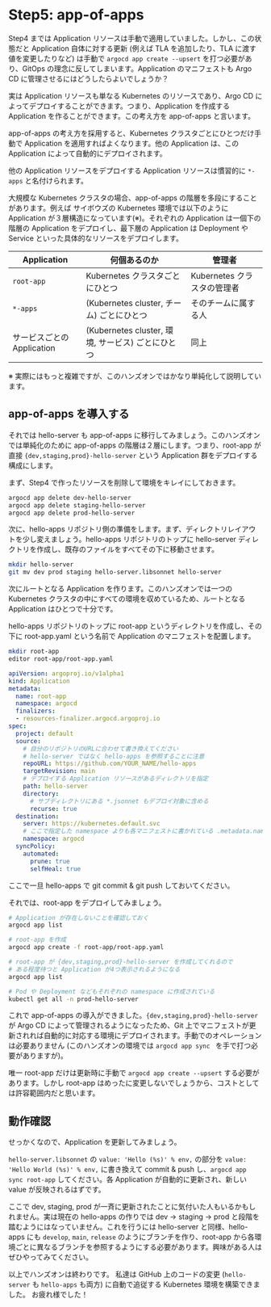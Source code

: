 # Step5: app-of-apps

Step4 までは Application リソースは手動で適用していました。しかし、この状態だと Application 自体に対する更新 (例えば TLA を追加したり、TLA に渡す値を変更したりなど) は手動で `argocd app create --upsert` を打つ必要があり、GitOps の理念に反してしまいます。Application のマニフェストも Argo CD に管理させるにはどうしたらよいでしょうか？

実は Application リソースも単なる Kubernetes のリソースであり、Argo CD によってデプロイすることができます。つまり、Application を作成する Application を作ることができます。この考え方を app-of-apps と言います。

app-of-apps の考え方を採用すると、Kubernetes クラスタごとにひとつだけ手動で Application を適用すればよくなります。他の Application は、この Application によって自動的にデプロイされます。

他の Application リソースをデプロイする Application リソースは慣習的に `*-apps` と名付けられます。

大規模な Kubernetes クラスタの場合、app-of-apps の階層を多段にすることがあります。例えば サイボウズの Kubernetes 環境では以下のように Application が３層構造になっています(※)。それぞれの Application は一個下の階層の Application をデプロイし、最下層の Application は Deployment や Service といった具体的なリソースをデプロイします。

| Application | 何個あるのか | 管理者
| ----------- | ------------- | ----
| `root-app` | Kubernetes クラスタごとにひとつ | Kubernetes クラスタの管理者
| `*-apps` | (Kubernetes cluster, チーム) ごとにひとつ | そのチームに属する人
| サービスごとの Application | (Kubernetes cluster, 環境, サービス) ごとにひとつ | 同上

※ 実際にはもっと複雑ですが、このハンズオンではかなり単純化して説明しています。

## app-of-apps を導入する

それでは hello-server も app-of-apps に移行してみましょう。このハンズオンでは単純化のために app-of-apps の階層は２層にします。つまり、root-app が直接 `{dev,staging,prod}-hello-server` という Application 群をデプロイする構成にします。

まず、Step4 で作ったリソースを削除して環境をキレイにしておきます。

```bash
argocd app delete dev-hello-server
argocd app delete staging-hello-server
argocd app delete prod-hello-server
```

次に、hello-apps リポジトリ側の準備をします。まず、ディレクトリレイアウトを少し変えましょう。hello-apps リポジトリのトップに hello-server ディレクトリを作成し、既存のファイルをすべてその下に移動させます。

```bash
mkdir hello-server
git mv dev prod staging hello-server.libsonnet hello-server
```

次にルートとなる Application を作ります。このハンズオンでは一つの Kubernetes クラスタの中にすべての環境を収めているため、ルートとなる Application はひとつで十分です。

hello-apps リポジトリのトップに root-app というディレクトリを作成し、その下に root-app.yaml という名前で Application のマニフェストを配置します。

```bash
mkdir root-app
editor root-app/root-app.yaml
```

```yaml
apiVersion: argoproj.io/v1alpha1
kind: Application
metadata:
  name: root-app
  namespace: argocd
  finalizers:
  - resources-finalizer.argocd.argoproj.io
spec:
  project: default
  source:
    # 自分のリポジトリのURLに合わせて書き換えてください
    # hello-server ではなく hello-apps を参照することに注意
    repoURL: https://github.com/YOUR_NAME/hello-apps
    targetRevision: main
    # デプロイする Application リソースがあるディレクトリを指定
    path: hello-server
    directory:
      # サブディレクトリにある *.jsonnet もデプロイ対象に含める
      recurse: true
  destination:
    server: https://kubernetes.default.svc
    # ここで指定した namespace よりも各マニフェストに書かれている .metadata.namespace のほうが優先される。
    namespace: argocd
  syncPolicy:
    automated:
      prune: true
      selfHeal: true
```

ここで一旦 hello-apps で git commit & git push しておいてください。

それでは、root-app をデプロイしてみましょう。

```bash
# Application が存在しないことを確認しておく
argocd app list

# root-app を作成
argocd app create -f root-app/root-app.yaml

# root-app が {dev,staging,prod}-hello-server を作成してくれるので
# ある程度待つと Application が4つ表示されるようになる
argocd app list

# Pod や Deployment などもそれぞれの namespace に作成されている
kubectl get all -n prod-hello-server
```

これで app-of-apps の導入ができました。`{dev,staging,prod}-hello-server` が Argo CD によって管理されるようになったため、Git 上でマニフェストが更新されれば自動的に対応する環境にデプロイされます。手動でのオペレーションは必要ありません (このハンズオンの環境では `argocd app sync ` を手で打つ必要がありますが)。

唯一 root-app だけは更新時に手動で `argocd app create --upsert` する必要があります。しかし root-app はめったに変更しないでしょうから、コストとしては許容範囲内だと思います。

## 動作確認

せっかくなので、Application を更新してみましょう。

`hello-server.libsonnet` の `value: 'Hello (%s)' % env,` の部分を `value: 'Hello World (%s)' % env,` に書き換えて commit & push し、`argocd app sync root-app` してください。各 Application が自動的に更新され、新しい value が反映されるはずです。

ここで dev, staging, prod が一斉に更新されたことに気付いた人もいるかもしれません。実は現在の hello-apps の作りでは dev → staging → prod と段階を踏むようにはなっていません。これを行うには hello-server と同様、hello-apps にも `develop`, `main`, `release` のようにブランチを作り、root-app から各環境ごとに異なるブランチを参照するようにする必要があります。興味がある人はぜひやってみてください。

以上でハンズオンは終わりです。
私達は GitHub 上のコードの変更 (`hello-server` も `hello-apps` も両方) に自動で追従する Kubernetes 環境を構築できました。
お疲れ様でした！
